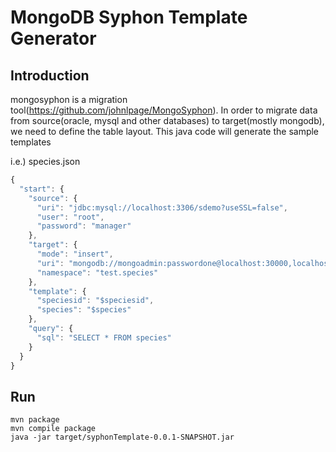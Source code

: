 # MongoDB Syphon Template Generator

## Introduction
mongosyphon is a migration tool(https://github.com/johnlpage/MongoSyphon).
In order to migrate data from source(oracle, mysql and other databases) to target(mostly mongodb), we need to define the table layout.
This java code will generate the sample templates

i.e.) species.json
```javascript
{
  "start": {
    "source": {
      "uri": "jdbc:mysql://localhost:3306/sdemo?useSSL=false",
      "user": "root",
      "password": "manager"
    },
    "target": {
      "mode": "insert",
      "uri": "mongodb://mongoadmin:passwordone@localhost:30000,localhost:30001,localhost:30002/",
      "namespace": "test.species"
    },
    "template": {
      "speciesid": "$speciesid",
      "species": "$species"
    },
    "query": {
      "sql": "SELECT * FROM species"
    }
  }
}
```

## Run
```console
mvn package
mvn compile package
java -jar target/syphonTemplate-0.0.1-SNAPSHOT.jar
```
